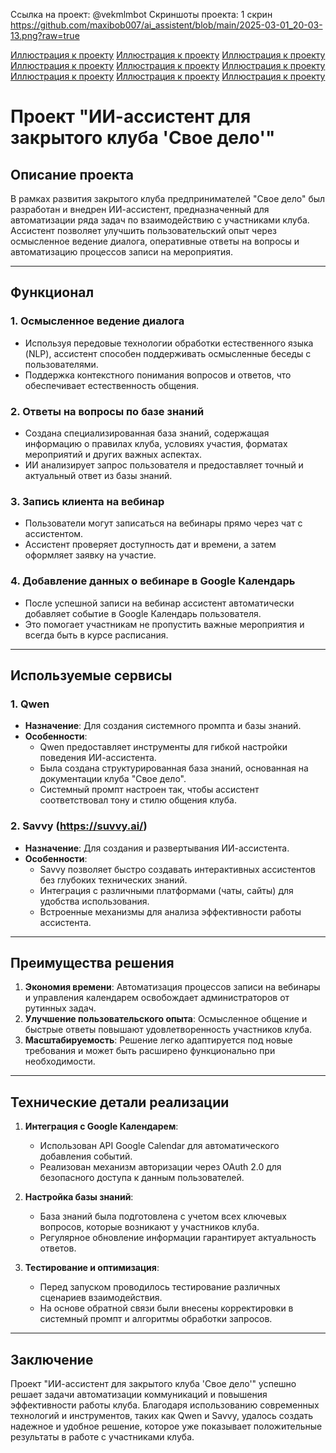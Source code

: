 Ссылка на проект: @vekmlmbot
Скриншоты проекта:
1 скрин https://github.com/maxibob007/ai_assistent/blob/main/2025-03-01_20-03-13.png?raw=true

[Иллюстрация к проекту](https://example.com/image.png)
[Иллюстрация к проекту](https://example.com/image.png)
[Иллюстрация к проекту](https://example.com/image.png)
[Иллюстрация к проекту](https://example.com/image.png)
[Иллюстрация к проекту](https://example.com/image.png)
[Иллюстрация к проекту](https://example.com/image.png)
[Иллюстрация к проекту](https://example.com/image.png)
[Иллюстрация к проекту](https://example.com/image.png)
[Иллюстрация к проекту](https://example.com/image.png)


# Проект "ИИ-ассистент для закрытого клуба 'Свое дело'"

## Описание проекта

В рамках развития закрытого клуба предпринимателей "Свое дело" был разработан и внедрен ИИ-ассистент, предназначенный для автоматизации ряда задач по взаимодействию с участниками клуба. Ассистент позволяет улучшить пользовательский опыт через осмысленное ведение диалога, оперативные ответы на вопросы и автоматизацию процессов записи на мероприятия.

---

## Функционал

### 1. **Осмысленное ведение диалога**
   - Используя передовые технологии обработки естественного языка (NLP), ассистент способен поддерживать осмысленные беседы с пользователями.
   - Поддержка контекстного понимания вопросов и ответов, что обеспечивает естественность общения.

### 2. **Ответы на вопросы по базе знаний**
   - Создана специализированная база знаний, содержащая информацию о правилах клуба, условиях участия, форматах мероприятий и других важных аспектах.
   - ИИ анализирует запрос пользователя и предоставляет точный и актуальный ответ из базы знаний.

### 3. **Запись клиента на вебинар**
   - Пользователи могут записаться на вебинары прямо через чат с ассистентом.
   - Ассистент проверяет доступность дат и времени, а затем оформляет заявку на участие.

### 4. **Добавление данных о вебинаре в Google Календарь**
   - После успешной записи на вебинар ассистент автоматически добавляет событие в Google Календарь пользователя.
   - Это помогает участникам не пропустить важные мероприятия и всегда быть в курсе расписания.

---

## Используемые сервисы

### 1. **Qwen**
   - **Назначение**: Для создания системного промпта и базы знаний.
   - **Особенности**:
     - Qwen предоставляет инструменты для гибкой настройки поведения ИИ-ассистента.
     - Была создана структурированная база знаний, основанная на документации клуба "Свое дело".
     - Системный промпт настроен так, чтобы ассистент соответствовал тону и стилю общения клуба.

### 2. **Savvy (https://suvvy.ai/)**
   - **Назначение**: Для создания и развертывания ИИ-ассистента.
   - **Особенности**:
     - Savvy позволяет быстро создавать интерактивных ассистентов без глубоких технических знаний.
     - Интеграция с различными платформами (чаты, сайты) для удобства использования.
     - Встроенные механизмы для анализа эффективности работы ассистента.

---

## Преимущества решения

1. **Экономия времени**: Автоматизация процессов записи на вебинары и управления календарем освобождает администраторов от рутинных задач.
2. **Улучшение пользовательского опыта**: Осмысленное общение и быстрые ответы повышают удовлетворенность участников клуба.
3. **Масштабируемость**: Решение легко адаптируется под новые требования и может быть расширено функционально при необходимости.

---

## Технические детали реализации

1. **Интеграция с Google Календарем**:
   - Использован API Google Calendar для автоматического добавления событий.
   - Реализован механизм авторизации через OAuth 2.0 для безопасного доступа к данным пользователей.

2. **Настройка базы знаний**:
   - База знаний была подготовлена с учетом всех ключевых вопросов, которые возникают у участников клуба.
   - Регулярное обновление информации гарантирует актуальность ответов.

3. **Тестирование и оптимизация**:
   - Перед запуском проводилось тестирование различных сценариев взаимодействия.
   - На основе обратной связи были внесены корректировки в системный промпт и алгоритмы обработки запросов.

---

## Заключение

Проект "ИИ-ассистент для закрытого клуба 'Свое дело'" успешно решает задачи автоматизации коммуникаций и повышения эффективности работы клуба. Благодаря использованию современных технологий и инструментов, таких как Qwen и Savvy, удалось создать надежное и удобное решение, которое уже показывает положительные результаты в работе с участниками клуба.
